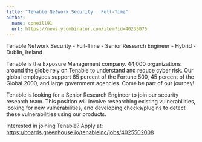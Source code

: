 ```yaml
---
title: "Tenable Network Security : Full-Time"
author:
  name: coneill91
  url: https://news.ycombinator.com/item?id=40235075
---
```

Tenable Network Security - Full-Time - Senior Research Engineer - Hybrid - Dublin, Ireland

Tenable is the Exposure Management company. 44,000 organizations around the globe rely on Tenable to understand and reduce cyber risk. Our global employees support 65 percent of the Fortune 500, 45 percent of the Global 2000, and large government agencies. Come be part of our journey!

Tenable is looking for a Senior Research Engineer to join our security research team. This position will involve researching existing vulnerabilities, looking for new vulnerabilities, and developing checks&#x2F;plugins to detect these vulnerabilities using our products.

Interested in joining Tenable? Apply at: <a href="https:&#x2F;&#x2F;boards.greenhouse.io&#x2F;tenableinc&#x2F;jobs&#x2F;4025502008" rel="nofollow">https:&#x2F;&#x2F;boards.greenhouse.io&#x2F;tenableinc&#x2F;jobs&#x2F;4025502008</a>
